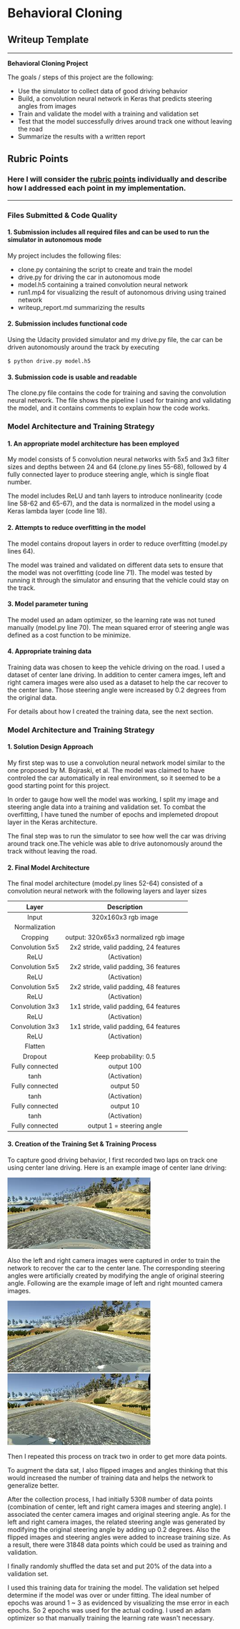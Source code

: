 # **Behavioral Cloning** 

## Writeup Template

---

**Behavioral Cloning Project**

The goals / steps of this project are the following:
* Use the simulator to collect data of good driving behavior
* Build, a convolution neural network in Keras that predicts steering angles from images
* Train and validate the model with a training and validation set
* Test that the model successfully drives around track one without leaving the road
* Summarize the results with a written report


[//]: # (Image References)


[image_center]: ./center_2017_03_21_18_27_47_248.jpg "Center Image"
[image_left]: ./left_2017_03_21_18_27_47_248.jpg "Left Image"
[image_right]: ./right_2017_03_21_18_27_47_248.jpg "Right Image"

## Rubric Points
### Here I will consider the [rubric points](https://review.udacity.com/#!/rubrics/432/view) individually and describe how I addressed each point in my implementation.  

---
### Files Submitted & Code Quality

#### 1. Submission includes all required files and can be used to run the simulator in autonomous mode

My project includes the following files:
* clone.py containing the script to create and train the model
* drive.py for driving the car in autonomous mode
* model.h5 containing a trained convolution neural network
* run1.mp4 for visualizing the result of autonomous driving using trained network
* writeup_report.md summarizing the results

#### 2. Submission includes functional code
Using the Udacity provided simulator and my drive.py file, the car can be driven autonomously around the track by executing 

```
$ python drive.py model.h5 
```

#### 3. Submission code is usable and readable

The clone.py file contains the code for training and saving the convolution neural network. The file shows the pipeline I used for training and validating the model, and it contains comments to explain how the code works.

### Model Architecture and Training Strategy

#### 1. An appropriate model architecture has been employed

My model consists of 5 convolution neural networks with 5x5 and 3x3 filter sizes and depths between 24 and 64 (clone.py lines 55-68), followed by 4 fully connected layer to produce steering angle, which is single float number. 

The model includes ReLU and tanh layers to introduce nonlinearity (code line 58-62 and 65-67), and the data is normalized in the model using a Keras lambda layer (code line 18). 

#### 2. Attempts to reduce overfitting in the model

The model contains dropout layers in order to reduce overfitting (model.py lines 64). 

The model was trained and validated on different data sets to ensure that the model was not overfitting (code line 71). The model was tested by running it through the simulator and ensuring that the vehicle could stay on the track.

#### 3. Model parameter tuning

The model used an adam optimizer, so the learning rate was not tuned manually (model.py line 70). The mean squared error of steering angle was defined as a cost function to be minimize.

#### 4. Appropriate training data

Training data was chosen to keep the vehicle driving on the road. I used a dataset of center lane driving. In addition to center camera imges, left and right camera images were also used as a dataset to help the car recover to the center lane. Those steering angle were increased by 0.2 degrees from the original data.

For details about how I created the training data, see the next section. 

### Model Architecture and Training Strategy

#### 1. Solution Design Approach

My first step was to use a convolution neural network model similar to the one proposed by M. Bojraski, et al. The model was claimed to have controled the car automatically in real environment, so it seemed to be a good starting point for this project.

In order to gauge how well the model was working, I split my image and steering angle data into a training and validation set. To combat the overfitting, I have tuned the number of epochs and implemeted dropout layer in the Keras architecture.

The final step was to run the simulator to see how well the car was driving around track one.The vehicle was able to drive autonomously around the track without leaving the road.

#### 2. Final Model Architecture

The final model architecture (model.py lines 52-64) consisted of a convolution neural network with the following layers and layer sizes 

| Layer         		|     Description	        					| 
|:---------------------:|:---------------------------------------------:| 
| Input         		| 320x160x3 rgb image   							| 
| Normalization | |
| Cropping | output: 320x65x3 normalized rgb image |
| Convolution 5x5     	| 2x2 stride, valid padding, 24 features |
| ReLU					|		(Activation)										|
| Convolution 5x5	    | 2x2 stride, valid padding, 36 features									|
| ReLU					|		(Activation)										|
| Convolution 5x5	    | 2x2 stride, valid padding, 48 features     									|
| ReLU					|		(Activation)										|
| Convolution 3x3	    | 1x1 stride, valid padding, 64 features  									|
| ReLU					|		(Activation)										|
| Convolution 3x3	    | 1x1 stride, valid padding, 64 features     									|
| ReLU					|		(Activation)										|
| Flatten		|        									|
| Dropout | Keep probability: 0.5 |
| Fully connected		| output 100        									|
| tanh					|		(Activation)										|
| Fully connected		| output 50        									|
| tanh					|		(Activation)										|
| Fully connected		| output 10        									|
| tanh					|		(Activation)										|
| Fully connected		| output 1 = steering angle       									|

#### 3. Creation of the Training Set & Training Process

To capture good driving behavior, I first recorded two laps on track one using center lane driving. Here is an example image of center lane driving:

![alt text][image_center]

Also the left and right camera images were captured in order to train the network to recover the car to the center lane. The corresponding steering angles were artificially created by modifying the angle of original steering angle. Following are the example image of left and right mounted camera images.

![alt text][image_left]
![alt text][image_right]

Then I repeated this process on track two in order to get more data points.

To augment the data sat, I also flipped images and angles thinking that this would increased the number of training data and helps the network to generalize better.

After the collection process, I had initially 5308 number of data points (combination of center, left and right camera images and steering angle). I associated the center camera images and original steering angle. As for the left and right camera images, the related steering angle was generated by modifying the original steering angle by adding up 0.2 degrees. Also the flipped images and steering angles were added to increase training size. As a result, there were 31848 data points which could be used as training and validation.

I finally randomly shuffled the data set and put 20% of the data into a validation set. 

I used this training data for training the model. The validation set helped determine if the model was over or under fitting. The ideal number of epochs was around 1 ~ 3 as evidenced by visualizing the mse error in each epochs. So 2 epochs was used for the actual coding. I used an adam optimizer so that manually training the learning rate wasn't necessary.

